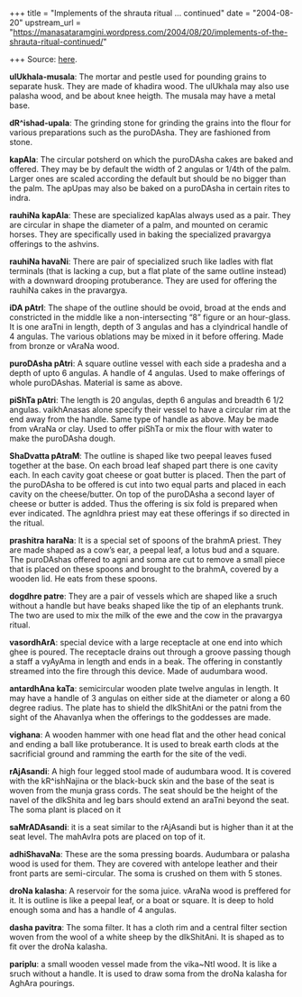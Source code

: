 +++
title = "Implements of the shrauta ritual … continued"
date = "2004-08-20"
upstream_url = "https://manasataramgini.wordpress.com/2004/08/20/implements-of-the-shrauta-ritual-continued/"

+++
Source: [here](https://manasataramgini.wordpress.com/2004/08/20/implements-of-the-shrauta-ritual-continued/).

**ulUkhala-musala**: The mortar and pestle used for pounding grains to
separate husk. They are made of khadira wood. The ulUkhala may also use
palasha wood, and be about knee heigth. The musala may have a metal
base.

**dR^ishad-upala**: The grinding stone for grinding the grains into the
flour for various preparations such as the puroDAsha. They are fashioned
from stone.

**kapAla**: The circular potsherd on which the puroDAsha cakes are baked
and offered. They may be by default the width of 2 angulas or 1/4th of
the palm. Larger ones are scaled according the default but should be no
bigger than the palm. The apUpas may also be baked on a puroDAsha in
certain rites to indra.

**rauhiNa** **kapAla**: These are specialized kapAlas always used as a
pair. They are circular in shape the diameter of a palm, and mounted on
ceramic horses. They are specifically used in baking the specialized
pravargya offerings to the ashvins.

**rauhiNa havaNi**: There are pair of specialized sruch like ladles with
flat terminals (that is lacking a cup, but a flat plate of the same
outline instead) with a downward drooping protuberance. They are used
for offering the rauhiNa cakes in the pravargya.

**iDA pAtrI**: The shape of the outline should be ovoid, broad at the
ends and constricted in the middle like a non-intersecting “8” figure or
an hour-glass. It is one araTni in length, depth of 3 angulas and has a
clyindrical handle of 4 angulas. The various oblations may be mixed in
it before offering. Made from bronze or vAraNa wood.

**puroDAsha pAtri**: A square outline vessel with each side a pradesha
and a depth of upto 6 angulas. A handle of 4 angulas. Used to make
offerings of whole puroDAshas. Material is same as above.

**piShTa pAtri**: The length is 20 angulas, depth 6 angulas and breadth
6 1/2 angulas. vaikhAnasas alone specify their vessel to have a circular
rim at the end away from the handle. Same type of handle as above. May
be made from vAraNa or clay. Used to offer piShTa or mix the flour with
water to make the puroDAsha dough.

**ShaDvatta pAtraM**: The outline is shaped like two peepal leaves fused
together at the base. On each broad leaf shaped part there is one cavity
each. In each cavity goat cheese or goat butter is placed. Then the part
of the puroDAsha to be offered is cut into two equal parts and placed in
each cavity on the cheese/butter. On top of the puroDAsha a second layer
of cheese or butter is added. Thus the offering is six fold is prepared
when ever indicated. The agnIdhra priest may eat these offerings if so
directed in the ritual.

**prashitra haraNa**: It is a special set of spoons of the brahmA
priest. They are made shaped as a cow’s ear, a peepal leaf, a lotus bud
and a square. The puroDAshas offered to agni and soma are cut to remove
a small piece that is placed on these spoons and brought to the brahmA,
covered by a wooden lid. He eats from these spoons.

**dogdhre patre**: They are a pair of vessels which are shaped like a
sruch without a handle but have beaks shaped like the tip of an
elephants trunk. The two are used to mix the milk of the ewe and the cow
in the pravargya ritual.

**vasordhArA**: special device with a large receptacle at one end into
which ghee is poured. The receptacle drains out through a groove passing
though a staff a vyAyAma in length and ends in a beak. The offering in
constantly streamed into the fire through this device. Made of audumbara
wood.  

**antardhAna kaTa**: semicircular wooden plate twelve angulas in length.
It may have a handle of 3 angulas on either side at the diameter or
along a 60 degree radius. The plate has to shield the dIkShitAni or the
patni from the sight of the AhavanIya when the offerings to the
goddesses are made.

**vighana**: A wooden hammer with one head flat and the other head
conical and ending a ball like protuberance. It is used to break earth
clods at the sacrificial ground and ramming the earth for the site of
the vedi.

**rAjAsandi**: A high four legged stool made of audumbara wood. It is
covered with the kR^ishNajina or the black-buck skin and the base of the
seat is woven from the munja grass cords. The seat should be the height
of the navel of the dIkShita and leg bars should extend an araTni beyond
the seat. The soma plant is placed on it

**saMrADAsandi**: it is a seat similar to the rAjAsandi but is higher
than it at the seat level. The mahAvIra pots are placed on top of it.

**adhiShavaNa**: These are the soma pressing boards. Audumbara or
palasha wood is used for them. They are covered with antelope leather
and their front parts are semi-circular. The soma is crushed on them
with 5 stones.

**droNa kalasha**: A reservoir for the soma juice. vAraNa wood is
preffered for it. It is outline is like a peepal leaf, or a boat or
square. It is deep to hold enough soma and has a handle of 4 angulas.  

**dasha pavitra**: The soma filter. It has a cloth rim and a central
filter section woven from the wool of a white sheep by the dIkShitAni.
It is shaped as to fit over the droNa kalasha.

**pariplu**: a small wooden vessel made from the vika\~NtI wood. It is
like a sruch without a handle. It is used to draw soma from the droNa
kalasha for AghAra pourings.

